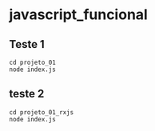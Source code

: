 # javascript_funcional


## Teste 1

```
cd projeto_01
node index.js
```

## teste 2

```
cd projeto_01_rxjs
node index.js
```